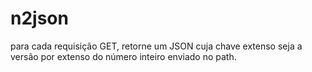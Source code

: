 # n2json

para cada requisição GET, retorne um JSON 
cuja chave extenso seja a versão por 
extenso do número inteiro enviado no path. 

